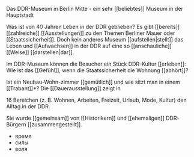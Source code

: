 Das DDR-Museum in Berlin Mitte - ein sehr [[beliebtes]] Museum in der Hauptstadt 

Was ist von 40 Jahren Leben in der DDR geblieben? Es gibt [[bereits]] [[zahlreiche]] [[Ausstellungen]] zu den Themen Berliner Mauer oder [[Staatssicherheit]]. 
Doch kein anderes Museum [[aufstellen|stellt]] das Leben und [[Aufwachsen]] in der DDR auf eine so [[anschauliche]] [[Weise]] [[darstellen|dar]].

Im DDR-Museum können die Besucher ein Stück DDR-Kultur [[erleben]]: Wie ist das [[Gefühl]], wenn die Staatssicherheit die Wohnung [[abhört]]? 

Ist ein Neubau-Wohn-zimmer [[gemütlich]] und wie sitzt man in einem [[Trabant]]*? Die [[Dauerausstellung]] zeigt in

16 Bereichen (z. B. Wohnen, Arbeiten, Freizeit, Urlaub, Mode, Kultur) den Alltag in der DDR.

Sie wurde [[gemeinsam]] von [[Historikern]] und [[ehemaligen]] DDR-Bürgern [[zusammengestellt]].


- время 
- силы
- воля



